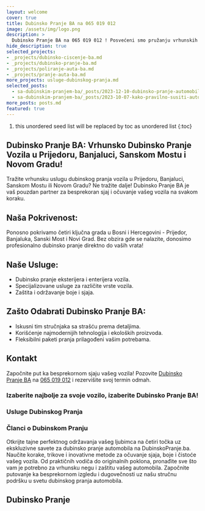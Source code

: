 ```yaml
---
layout: welcome
cover: true
title: Dubinsko Pranje BA na 065 019 012
image: /assets/img/logo.png
description: >
  Dubinsko Pranje BA na 065 019 012 ! Posvećeni smo pružanju vrhunskih usluga dubinskog pranja i detaljnog čišćenja na teritoriji Bosne i Hercegovine, sa naglaskom na gradove Prijedor, Banja Luka, Sanski Most i Novi Grad.
hide_description: true
selected_projects:
- _projects/dubinsko-ciscenje-ba.md
- _projects/dubinsko-pranje-ba.md
- _projects/poliranje-auta-ba.md
- _projects/pranje-auta-ba.md
more_projects: usluge-dubinskog-pranja.md
selected_posts:
  - sa-dubinskim-pranjem-ba/_posts/2023-12-10-dubinsko-pranje-automobila-kako-sacuvati-vozilo-u-savrsenom-stanju.md
  - sa-dubinskim-pranjem-ba/_posts/2023-10-07-kako-pravilno-susiti-automobil-nakon-dubinskog-pranja.md
more_posts: posts.md
featured: true
---
```


1. this unordered seed list will be replaced by toc as unordered list
{:toc}


## Dubinsko Pranje BA: Vrhunsko Dubinsko Pranje Vozila u Prijedoru, Banjaluci, Sanskom Mostu i Novom Gradu!

Tražite vrhunsku uslugu dubinskog pranja vozila u Prijedoru, Banjaluci, Sanskom Mostu ili Novom Gradu? 
Ne tražite dalje! 
Dubinsko Pranje BA je vaš pouzdan partner za besprekoran sjaj i očuvanje vašeg vozila na svakom koraku.

<script src="https://cdn.lordicon.com/lordicon.js"></script>
<div class="centered">
<lord-icon
    src="https://cdn.lordicon.com/cxhglwgx.json"
    trigger="loop"
    colors="primary:#1E85FF,secondary:#CCCCCC"
    style="width:250px;height:250px">
</lord-icon>
</div>

## Naša Pokrivenost:

Ponosno pokrivamo četiri ključna grada u Bosni i Hercegovini - Prijedor, Banjaluka, Sanski Most i Novi Grad. Bez obzira gde se nalazite, donosimo profesionalno dubinsko pranje direktno do vaših vrata!

<div class="centered">
<lord-icon
    src="https://cdn.lordicon.com/pzdaizbm.json"
    trigger="loop"
    colors="primary:#1E85FF,secondary:#CCCCCC"
    style="width:250px;height:250px">
</lord-icon>
</div>

## Naše Usluge:
- Dubinsko pranje eksterijera i enterijera vozila.
- Specijalizovane usluge za različite vrste vozila.
- Zaštita i održavanje boje i sjaja.

<div class="centered">
<lord-icon
    src="https://cdn.lordicon.com/fmaokgyq.json"
    trigger="loop"
    colors="primary:#1E85FF,secondary:#CCCCCC"
    style="width:250px;height:250px">
</lord-icon>
</div>

<div class="centered">
<lord-icon
    src="https://cdn.lordicon.com/jokvdwpe.json"
    trigger="loop"
    colors="primary:#1E85FF,secondary:#CCCCCC"
    style="width:250px;height:250px">
</lord-icon>
</div>

## Zašto Odabrati Dubinsko Pranje BA:
- Iskusni tim stručnjaka sa strašću prema detaljima.
- Korišćenje najmodernijih tehnologija i ekoloških proizvoda.
- Fleksibilni paketi pranja prilagođeni vašim potrebama.

<div class="centered">
<lord-icon
    src="https://cdn.lordicon.com/pqxpvgtw.json"
    trigger="loop"
    colors="primary:#1E85FF,secondary:#CCCCCC"
    style="width:250px;height:250px">
</lord-icon>
</div>

## Kontakt

Započnite put ka besprekornom sjaju vašeg vozila! Pozovite [Dubinsko Pranje BA](/kontakt/)  na [065 019 012](tel:+38765019012) i rezervišite svoj termin odmah.

<div class="centered">
<lord-icon
    src="https://cdn.lordicon.com/ixvpzmyr.json"
    trigger="loop"
    colors="primary:#1E85FF,secondary:#CCCCCC"
    style="width:250px;height:250px">
</lord-icon>
</div>

### Izaberite najbolje za svoje vozilo, izaberite Dubinsko Pranje BA!

<div class="centered">
<lord-icon
    src="https://cdn.lordicon.com/ynfkqjnz.json"
    trigger="loop"
    colors="primary:#1E85FF,secondary:#CCCCCC"
    style="width:250px;height:250px">
</lord-icon>
</div>

### Usluge Dubinskog Pranja

<!--projects-->

### Članci o Dubinskom Pranju

Otkrijte tajne perfektnog održavanja vašeg ljubimca na četiri točka uz ekskluzivne savete za dubinsko pranje automobila na DubinskoPranje.ba. Naučite korake, trikove i inovativne metode za očuvanje sjaja, boje i čistoće vašeg vozila. Od praktičnih vodiča do originalnih poklona, pronađite sve što vam je potrebno za vrhunsku negu i zaštitu vašeg automobila. Započnite putovanje ka besprekornom izgledu i dugovečnosti uz našu stručnu podršku u svetu dubinskog pranja automobila.

<!--posts-->

## Dubinsko Pranje

<!--author-->
